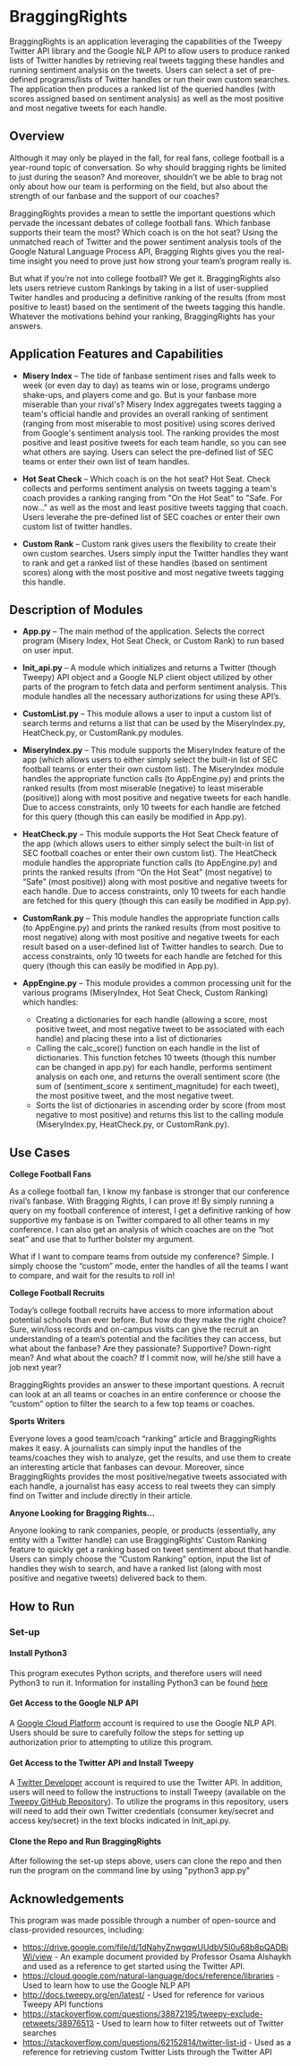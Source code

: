 # BraggingRights
BraggingRights is an application leveraging the capabilities of the Tweepy Twitter API library and the Google NLP API to allow users to produce ranked lists of Twitter handles by retrieving real tweets tagging these handles and running sentiment analysis on the tweets. Users can select a set of pre-defined programs/lists of Twitter handles or run their own custom searches. The application then produces a ranked list of the queried handles (with scores assigned based on sentiment analysis) as well as the most positive and most negative tweets for each handle.

## Overview
Although it may only be played in the fall, for real fans, college football is a year-round topic of conversation. So why should bragging rights be limited to just during the season? And moreover, shouldn’t we be able to brag not only about how our team is performing on the field, but also about the strength of our fanbase and the support of our coaches?

BraggingRights provides a mean to settle the important questions which pervade the incessant debates of college football fans. Which fanbase supports their team the most? Which coach is on the hot seat? Using the unmatched reach of Twitter and the power sentiment analysis tools of the Google Natural Language Process API, Bragging Rights gives you the real-time insight you need to prove just how strong your team’s program really is.

But what if you’re not into college football? We get it. BraggingRights also lets users retrieve custom Rankings by taking in a list of user-supplied Twiter handles and producing a definitive ranking of the results (from most positive to least) based on the sentiment of the tweets tagging this handle. Whatever the motivations behind your ranking, BraggingRights has your answers.

## Application Features and Capabilities
* **Misery Index** – The tide of fanbase sentiment rises and falls week to week (or even day to day) as teams win or lose, programs undergo shake-ups, and players come and go. But is your fanbase more miserable than your rival's? Misery Index aggregates tweets tagging a team's official handle and provides an overall ranking of sentiment (ranging from most miserable to most positive) using scores derived from Google's sentiment analysis tool. The ranking provides the most positive and least positive tweets for each team handle, so you can see what others are saying. Users can select the pre-defined list of SEC teams or enter their own list of team handles. 

*	**Hot Seat Check** – Which coach is on the hot seat? Hot Seat. Check collects and performs sentiment analysis on tweets tagging a team's coach provides a ranking ranging from "On the Hot Seat" to "Safe. For now..." as well as the most and least positive tweets tagging that coach. Users leverahe the pre-defined list of SEC coaches or enter their own custom list of twitter handles. 

*	**Custom Rank** – Custom rank gives users the flexibility to create their own custom searches. Users simply input the Twitter handles they want to rank and get a ranked list of these handles (based on sentiment scores) along with the most positive and most negative tweets tagging this handle.

## Description of Modules
* **App.py** – The main method of the application. Selects the correct program (Misery Index, Hot Seat Check, or Custom Rank) to run based on user input.

*	**Init_api.py** – A module which initializes and returns a Twitter (though Tweepy) API object and a Google NLP client object utilized by other parts of the program to fetch data and perform sentiment analysis. This module handles all the necessary authorizations for using these API’s.

*	**CustomList.py** – This module allows a user to input a custom list of search terms and returns a list that can be used by the MiseryIndex.py, HeatCheck.py, or CustomRank.py modules. 

*	**MiseryIndex.py** – This module supports the MiseryIndex feature of the app (which allows users to either simply select the built-in list of SEC football teams or enter their own custom list). The MiseryIndex module handles the appropriate function calls (to AppEngine.py) and prints the ranked results (from most miserable (negative) to least miserable (positive)) along with most positive and negative tweets for each handle. Due to access constraints, only 10 tweets for each handle are fetched for this query (though this can easily be modified in App.py).

*	**HeatCheck.py** – This module supports the Hot Seat Check feature of the app (which allows users to either simply select the built-in list of SEC football coaches or enter their own custom list). The HeatCheck module handles the appropriate function calls (to AppEngine.py) and prints the ranked results (from “On the Hot Seat” (most negative) to “Safe” (most positive)) along with most positive and negative tweets for each handle. Due to access constraints, only 10 tweets for each handle are fetched for this query (though this can easily be modified in App.py).

* **CustomRank.py** – This module handles the appropriate function calls (to AppEngine.py) and prints the ranked results (from most positive to most negative) along with most positive and negative tweets for each result based on a user-defined list of Twitter handles to search. Due to access constraints, only 10 tweets for each handle are fetched for this query (though this can easily be modified in App.py).

* **AppEngine.py** – This module provides a common processing unit for the various programs (MiseryIndex, Hot Seat Check, Custom Ranking) which handles:
  * Creating a dictionaries for each handle (allowing a score, most positive tweet, and most negative tweet to be associated with each handle) and placing these into a list of dictionaries
  * Calling the calc_score() function on each handle in the list of dictionaries. This function fetches 10 tweets (though this number can be changed in app.py) for each handle, performs sentiment analysis on each one, and returns the overall sentiment score (the sum of (sentiment_score x sentiment_magnitude) for each tweet), the most positive tweet, and the most negative tweet. 
  * Sorts the list of dictionaries in ascending order by score (from most negative to most positive) and returns this list to the calling module (MiseryIndex.py, HeatCheck.py, or CustomRank.py). 

## Use Cases
**College Football Fans**

As a college football fan, I know my fanbase is stronger that our conference rival’s fanbase. With Bragging Rights, I can prove it! By simply running a query on my football conference of interest, I get a definitive ranking of how supportive my fanbase is on Twitter compared to all other teams in my conference. I can also get an analysis of which coaches are on the “hot seat” and use that to further bolster my argument.

What if I want to compare teams from outside my conference? Simple. I simply choose the “custom” mode, enter the handles of all the teams I want to compare, and wait for the results to roll in!

**College Football Recruits**

Today’s college football recruits have access to more information about potential schools than ever before. But how do they make the right choice? Sure, win/loss records and on-campus visits can give the recruit an understanding of a team’s potential and the facilities they can access, but what about the fanbase? Are they passionate? Supportive? Down-right mean? And what about the coach? If I commit now, will he/she still have a job next year?

BraggingRights provides an answer to these important questions. A recruit can look at an all teams or coaches in an entire conference or choose the “custom” option to filter the search to a few top teams or coaches. 

**Sports Writers**

Everyone loves a good team/coach “ranking” article and BraggingRights makes it easy. A journalists can simply input the handles of the teams/coaches they wish to analyze, get the results, and use them to create an interesting article that fanbases can devour. Moreover, since BraggingRights provides the most positive/negative tweets associated with each handle, a journalist has easy access to real tweets they can simply find on Twitter and include directly in their article.

**Anyone Looking for Bragging Rights…**

Anyone looking to rank companies, people, or products (essentially, any entity with a Twitter handle) can use BraggingRights’ Custom Ranking feature to quickly get a ranking based on tweet sentiment about that handle. Users can simply choose the “Custom Ranking” option, input the list of handles they wish to search, and have a ranked list (along with most positive and negative tweets) delivered back to them.


## How to Run

### Set-up
#### Install Python3 
This program executes Python scripts, and therefore users will need Python3 to run it. Information for installing Python3 can be found [here](https://www.python.org/downloads/)
#### Get Access to the Google NLP API
A [Google Cloud Platform](https://cloud.google.com) account is required to use the Google NLP API. Users should be sure to carefully follow the steps for setting up authorization prior to attempting to utilize this program. 
#### Get Access to the Twitter API and Install Tweepy
A [Twitter Developer](https://developer.twitter.com/) account is required to use the Twitter API. In addition, users will need to follow the instructions to install Tweepy (available on the [Tweepy GitHub Repository](https://github.com/tweepy/tweepy)). To utilize the programs in this repository, users will need to add their own Twitter credentials (consumer key/secret and access key/secret) in the text blocks indicated in Init_api.py.
#### Clone the Repo and Run BraggingRights
After following the set-up steps above, users can clone the repo and then run the program on the command line by using "python3 app.py"

## Acknowledgements
This program was made possible through a number of open-source and class-provided resources, including:
* https://drive.google.com/file/d/1dNahyZnwgqwUUdbV5I0u68b8pQADBiWi/view  - An example document provided by Professor Osama Alshaykh and used as a reference to get started using the Twitter API.
* https://cloud.google.com/natural-language/docs/reference/libraries  - Used to learn how to use the Google NLP API
* http://docs.tweepy.org/en/latest/ - Used for reference for various Tweepy API functions 
* https://stackoverflow.com/questions/38872195/tweepy-exclude-retweets/38976513 - Used to learn how to filter retweets out of Twitter searches
* https://stackoverflow.com/questions/62152814/twitter-list-id - Used as a reference for retrieving custom Twitter Lists through the Twitter API



